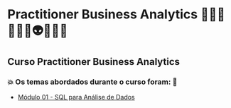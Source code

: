 # Practitioner Business Analytics 🧑🏻‍💻🤖🤯🧠👽🐍🎲🤪
## Curso Practitioner Business Analytics
### 💥 Os temas abordados durante o curso foram: 🚀
- [Módulo 01 - SQL para Análise de Dados](https://github.com/romulovieira777/Practitioner_Business_Analytics/tree/main/Modulo_01_SQL_para_Analise_de_Dados)
